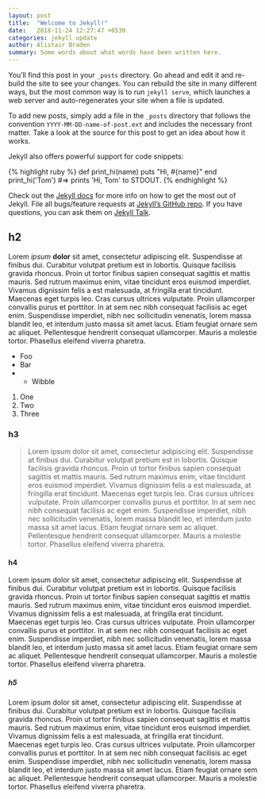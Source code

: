 ```yaml
---
layout: post
title:  "Welcome to Jekyll!"
date:   2018-11-24 12:27:47 +0530
categories: jekyll update
author: Alistair Braden
summary: Some words about what words have been written here.
---
```


You’ll find this post in your `_posts` directory. Go ahead and edit it and re-build the site to see your changes. You can rebuild the site in many different ways, but the most common way is to run `jekyll serve`, which launches a web server and auto-regenerates your site when a file is updated.

To add new posts, simply add a file in the `_posts` directory that follows the convention `YYYY-MM-DD-name-of-post.ext` and includes the necessary front matter. Take a look at the source for this post to get an idea about how it works.

Jekyll also offers powerful support for code snippets:

{% highlight ruby %}
def print_hi(name)
  puts "Hi, #{name}"
end
print_hi('Tom')
#=> prints 'Hi, Tom' to STDOUT.
{% endhighlight %}

Check out the [Jekyll docs][jekyll-docs] for more info on how to get the most out of Jekyll. File all bugs/feature requests at [Jekyll’s GitHub repo][jekyll-gh]. If you have questions, you can ask them on [Jekyll Talk][jekyll-talk].

## h2

Lorem _ipsum_ **dolor** sit amet, consectetur adipiscing elit. Suspendisse at finibus dui. Curabitur volutpat pretium est in lobortis. Quisque facilisis gravida rhoncus. Proin ut tortor finibus sapien consequat sagittis et mattis mauris. Sed rutrum maximus enim, vitae tincidunt eros euismod imperdiet. Vivamus dignissim felis a est malesuada, at fringilla erat tincidunt. Maecenas eget turpis leo. Cras cursus ultrices vulputate. Proin ullamcorper convallis purus et porttitor. In at sem nec nibh consequat facilisis ac eget enim. Suspendisse imperdiet, nibh nec sollicitudin venenatis, lorem massa blandit leo, et interdum justo massa sit amet lacus. Etiam feugiat ornare sem ac aliquet. Pellentesque hendrerit consequat ullamcorper. Mauris a molestie tortor. Phasellus eleifend viverra pharetra.

* Foo
* Bar
* * Wibble

1. One 
2. Two
3. Three

### h3

>Lorem ipsum dolor sit amet, consectetur adipiscing elit. Suspendisse at finibus dui. Curabitur volutpat pretium est in lobortis. Quisque facilisis gravida rhoncus. Proin ut tortor finibus sapien consequat sagittis et mattis mauris. Sed rutrum maximus enim, vitae tincidunt eros euismod imperdiet. Vivamus dignissim felis a est malesuada, at fringilla erat tincidunt. Maecenas eget turpis leo. Cras cursus ultrices vulputate. Proin ullamcorper convallis purus et porttitor. In at sem nec nibh consequat facilisis ac eget enim. Suspendisse imperdiet, nibh nec sollicitudin venenatis, lorem massa blandit leo, et interdum justo massa sit amet lacus. Etiam feugiat ornare sem ac aliquet. Pellentesque hendrerit consequat ullamcorper. Mauris a molestie tortor. Phasellus eleifend viverra pharetra.

#### h4

Lorem ipsum dolor sit amet, consectetur adipiscing elit. Suspendisse at finibus dui. Curabitur volutpat pretium est in lobortis. Quisque facilisis gravida rhoncus. Proin ut tortor finibus sapien consequat sagittis et mattis mauris. Sed rutrum maximus enim, vitae tincidunt eros euismod imperdiet. Vivamus dignissim felis a est malesuada, at fringilla erat tincidunt. Maecenas eget turpis leo. Cras cursus ultrices vulputate. Proin ullamcorper convallis purus et porttitor. In at sem nec nibh consequat facilisis ac eget enim. Suspendisse imperdiet, nibh nec sollicitudin venenatis, lorem massa blandit leo, et interdum justo massa sit amet lacus. Etiam feugiat ornare sem ac aliquet. Pellentesque hendrerit consequat ullamcorper. Mauris a molestie tortor. Phasellus eleifend viverra pharetra.

##### h5

Lorem ipsum dolor sit amet, consectetur adipiscing elit. Suspendisse at finibus dui. Curabitur volutpat pretium est in lobortis. Quisque facilisis gravida rhoncus. Proin ut tortor finibus sapien consequat sagittis et mattis mauris. Sed rutrum maximus enim, vitae tincidunt eros euismod imperdiet. Vivamus dignissim felis a est malesuada, at fringilla erat tincidunt. Maecenas eget turpis leo. Cras cursus ultrices vulputate. Proin ullamcorper convallis purus et porttitor. In at sem nec nibh consequat facilisis ac eget enim. Suspendisse imperdiet, nibh nec sollicitudin venenatis, lorem massa blandit leo, et interdum justo massa sit amet lacus. Etiam feugiat ornare sem ac aliquet. Pellentesque hendrerit consequat ullamcorper. Mauris a molestie tortor. Phasellus eleifend viverra pharetra.

[jekyll-docs]: https://jekyllrb.com/docs/home
[jekyll-gh]:   https://github.com/jekyll/jekyll
[jekyll-talk]: https://talk.jekyllrb.com/
